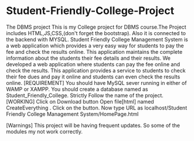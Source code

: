 # Student-Friendly-College-Project
The DBMS project 
This is my College project for DBMS course.The Project includes HTML,JS,CSS,(don't forget the bootstrap). Also it is connected to the backend with MYSQL.
Student Friendly College Management System is a web application which provides a very easy way for students to pay the fee and check the results online. This application maintains the complete information about the students their fee details and their results. We developed a web application where students can pay the fee online and check the results. This application provides a service to students to check their fee dues and pay it online and students can even check the results online.
[REQUIREMENT]
You should have MySQL sever running in either of WAMP or XAMPP.
You should create a database named as Student_Friendly_College. Strictly Follow the name of the project.
[WORKING]
Click on Download button
Open file[html] named CreateEverything .
Click on the button.
Now type URL as localhost/Student Friendly College Management System/HomePage.html

[Warnings]
This project will be having frequent updates. So some of the modules my not work correctly.
